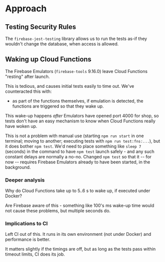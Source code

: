 # Approach


## Testing Security Rules

The `firebase-jest-testing` library allows us to run the tests as-if they wouldn't change the database, when access is allowed.


## Waking up Cloud Functions

The Firebase Emulators (`firebase-tools` 9.16.0) leave Cloud Functions "resting" after launch.

This is tedious, and causes initial tests easily to time out. We've counteracted this with:

- as part of the functions themselves, if emulation is detected, the functions are triggered so that they wake up.


This wake-up happens *after* Emulators have opened port 4000 for shop, so tests don't have an easy mechanism to know when Cloud Functions really have woken up.

This is not a problem with manual use (starting `npm run start` in one terminal; moving to another; executing tests with `npm run test:fns:...`), but it does bother `npm test`. We'd need to place something like `sleep 7` (seconds) in the command to have `npm test` launch safely - and any such constant delays are normally a no-no. Changed `npm test` so that it -- for now -- requires Firebase Emulators already to have been started, in the background.

### Deeper analysis

Why do Cloud Functions take up to 5..6 s to wake up, if executed under Docker?

Are Firebase aware of this - something like 100's ms wake-up time would not cause these problems, but multiple seconds do.

### Implications to CI

Left CI out of this. It runs in its own environment (not under Docker) and performance is better.

It matters slightly if the timings are off, but as long as the tests pass within timeout limits, CI does its job.


